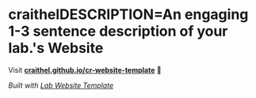 
# craithelDESCRIPTION=An engaging 1-3 sentence description of your lab.'s Website

Visit **[craithel.github.io/cr-website-template](https://craithel.github.io/cr-website-template)** 🚀

_Built with [Lab Website Template](https://greene-lab.gitbook.io/lab-website-template-docs)_
